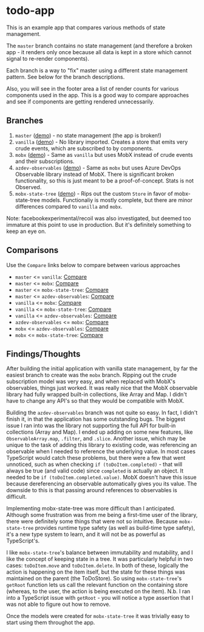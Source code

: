 # todo-app

This is an example app that compares various methods of state management.

The `master` branch contains no state management (and therefore a broken app - it renders only once because all data is kept in a store which cannot signal to re-render components).

Each branch is a way to "fix" master using a different state management pattern. See below for the branch descriptions.

Also, you will see in the footer area a list of render counts for various components used in the app. This is a good way to compare approaches and see if components are getting rendered unnecessarily.

## Branches
1. `master` ([demo](https://codesandbox.io/s/todo-no-state-watching-8iwk6)) - no state management (the app is broken!)
2. `vanilla` ([demo](https://codesandbox.io/s/todo-vanilla-ofvkz)) - No library imported. Creates a store that emits very crude events, which are subscribed to by components.
3. `mobx` ([demo](https://codesandbox.io/s/todo-mobx-qbzsf)) - Same as `vanilla` but uses MobX instead of crude events and their subscriptions.
4. `azdev-observables` ([demo](https://codesandbox.io/s/todo-azdev-observables-dyx8b)) - Same as `mobx` but uses Azure DevOps Observable library instead of MobX. There is significant broken functionality, so this is just meant to be a proof-of-concept. Stats is not Observed.
5. `mobx-state-tree` ([demo](https://codesandbox.io/s/todo-mobx-state-tree-wi705)) - Rips out the custom `Store` in favor of mobx-state-tree models. Functionaliy is mostly complete, but there are minor differences compared to `vanilla` and `mobx`.

Note: facebookexperimental/recoil was also investigated, but deemed too immature at this point to use in production. But it's definitely something to keep an eye on.

## Comparisons
Use the `Compare` links below to compare between various approaches

* `master` <= `vanilla`: [Compare](https://github.com/T-Hugs/todo-app/compare/master..vanilla)
* `master` <= `mobx`: [Compare](https://github.com/T-Hugs/todo-app/compare/master..mobx)
* `master` <= `mobx-state-tree`: [Compare](https://github.com/T-Hugs/todo-app/compare/master..mobx-state-tree)
* `master` <= `azdev-observables`: [Compare](https://github.com/T-Hugs/todo-app/compare/master..azdev-observables)
* `vanilla` <= `mobx`: [Compare](https://github.com/T-Hugs/todo-app/compare/vanilla..mobx)
* `vanilla` <= `mobx-state-tree`: [Compare](https://github.com/T-Hugs/todo-app/compare/vanilla..mobx-state-tree)
* `vanilla` <= `azdev-observables`: [Compare](https://github.com/T-Hugs/todo-app/compare/vanilla..azdev-observables)
* `azdev-observables` <= `mobx`: [Compare](https://github.com/T-Hugs/todo-app/compare/azdev-observables..mobx)
* `mobx` <= `azdev-observables`: [Compare](https://github.com/T-Hugs/todo-app/compare/mobx..azdev-observables)
* `mobx` <= `mobx-state-tree`: [Compare](https://github.com/T-Hugs/todo-app/compare/mobx..mobx-state-tree)

## Findings/Thoughts
After building the initial application with vanilla state management, by far the easiest branch to create was the `mobx` branch. Ripping out the crude subscription model was very easy, and when replaced with MobX's observables, things just worked. It was really nice that the MobX observable library had fully wrapped built-in collections, like Array and Map. I didn't have to change any API's so that they would be compatible with MobX.

Building the `azdev-observables` branch was not quite so easy. In fact, I didn't finish it, in that the application has some outstanding bugs. The biggest issue I ran into was the library not supporting the full API for built-in collections (Array and Map). I ended up adding on some new features, like `ObservableArray.map`, `.filter`, and `.slice`. Another issue, which may be unique to the task of adding this library to existing code, was referencing an observable when I needed to reference the underlying value. In most cases TypeScript would catch these problems, but there were a few that went unnoticed, such as when checking `if (toDoItem.completed)` - that will always be true (and valid code) since `completed` is actually an object. It needed to be `if (toDoItem.completed.value)`. MobX doesn't have this issue because dereferencing an observable automatically gives you its value. The downside to this is that passing around references to observables is difficult.

Implementing mobx-state-tree was more difficult than I anticipated. Although some frustration was from me being a first-time user of the library, there were definitely some things that were not so intuitive. Because `mobx-state-tree` provides runtime type safety (as well as build-time type safety), it's a new type system to learn, and it will not be as powerful as TypeScript's.

I like `mobx-state-tree`'s balance between immutability and mutability, and I like the concept of keeping state in a tree. It was particularly helpful in two cases: `toDoItem.move` and `toDoItem.delete`. In both of these, logically the action is happening on the item itself, but the state for these things was maintained on the parent (the ToDoStore). So using `mobx-state-tree`'s `getRoot` function lets us call the relevant function on the containing store (whereas, to the user, the action is being executed on the item). N.b. I ran into a TypeScript issue with `getRoot` - you will notice a type assertion that I was not able to figure out how to remove.

Once the models were created for `mobx-state-tree` it was trivially easy to start using them throughot the app.
